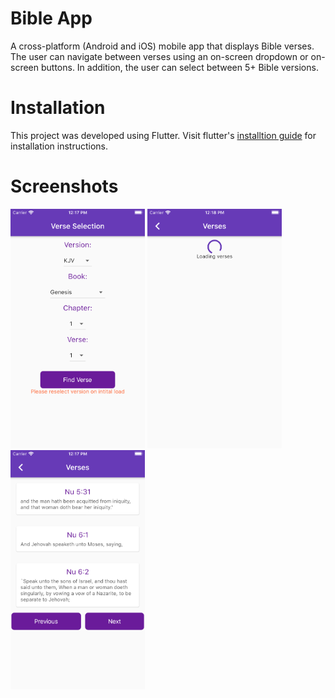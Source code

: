 # Bible App
A cross-platform (Android and iOS) mobile app that displays Bible verses. 
The user can navigate between verses using an on-screen dropdown or on-screen buttons. In addition, the user can select between 5+ Bible versions.

# Installation
This project was developed using Flutter. Visit flutter's [installtion guide](https://flutter.dev/docs/get-started/install) for installation instructions.

# Screenshots
<p float="left">
  <img src="screenshots/1.png" width="215" />
  <img src="screenshots/2.png" width="215" />
  <img src="screenshots/3.png" width="215" />
</p>
